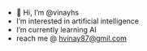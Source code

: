 - 👋 Hi, I’m @vinayhs
-  I’m interested in artificial intelligence 
-  I’m currently learning AI
- reach me @ hvinay87@gmil.com

